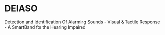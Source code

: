 # DEIASO
Detection and Identification Of Alarming Sounds - Visual &amp; Tactile Response - A SmartBand for the Hearing Impaired
